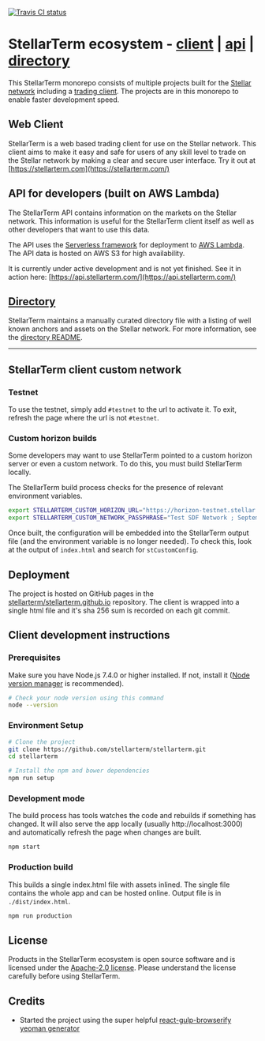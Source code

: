 [![Travis CI status](https://travis-ci.org/stellarterm/stellarterm.svg?branch=master)](https://travis-ci.org/stellarterm/stellarterm)

# StellarTerm ecosystem - [client](https://stellarterm.com/) | [api](https://github.com/stellarterm/stellarterm/tree/master/api) | [directory](https://github.com/stellarterm/stellarterm/blob/master/directory/)
This StellarTerm monorepo consists of multiple projects built for the [Stellar network](https://www.stellar.org/) including a [trading client](https://stellarterm.com/). The projects are in this monorepo to enable faster development speed.

## Web Client
StellarTerm is a web based trading client for use on the Stellar network. This client aims to make it easy and safe for users of any skill level to trade on the Stellar network by making a clear and secure user interface. Try it out at [https://stellarterm.com](https://stellarterm.com/)

## API for developers (built on AWS Lambda)
The StellarTerm API contains information on the markets on the Stellar network. This information is useful for the StellarTerm client itself as well as other developers that want to use this data.

The API uses the [Serverless framework](https://serverless.com/) for deployment to [AWS Lambda](https://aws.amazon.com/lambda/). The API data is hosted on AWS S3 for high availability.

It is currently under active development and is not yet finished. See it in action here: [https://api.stellarterm.com/](https://api.stellarterm.com/)

## [Directory](https://github.com/stellarterm/stellarterm/blob/master/directory/README.md)
StellarTerm maintains a manually curated directory file with a listing of well known anchors and assets on the Stellar network. For more information, see the [directory README](https://github.com/stellarterm/stellarterm/blob/master/directory/README.md).

-------------------------------------------------------------------------------

## StellarTerm client custom network

### Testnet
To use the testnet, simply add `#testnet` to the url to activate it. To exit, refresh the page where the url is not `#testnet`.

### Custom horizon builds
Some developers may want to use StellarTerm pointed to a custom horizon server or even a custom network. To do this, you must build StellarTerm locally.

The StellarTerm build process checks for the presence of relevant environment variables.

```sh
export STELLARTERM_CUSTOM_HORIZON_URL="https://horizon-testnet.stellar.org"
export STELLARTERM_CUSTOM_NETWORK_PASSPHRASE="Test SDF Network ; September 2015"
```

Once built, the configuration will be embedded into the StellarTerm output file (and the environment variable is no longer needed). To check this, look at the output of `index.html` and search for `stCustomConfig`.

## Deployment
The project is hosted on GitHub pages in the [stellarterm/stellarterm.github.io](https://github.com/stellarterm/stellarterm.github.io/) repository. The client is wrapped into a single html file and it's sha 256 sum is recorded on each git commit.

## Client development instructions
### Prerequisites
Make sure you have Node.js 7.4.0 or higher installed. If not, install it ([Node version manager](https://github.com/creationix/nvm) is recommended).

```sh
# Check your node version using this command
node --version
```

### Environment Setup
```sh
# Clone the project
git clone https://github.com/stellarterm/stellarterm.git
cd stellarterm

# Install the npm and bower dependencies
npm run setup
```

### Development mode
The build process has tools watches the code and rebuilds if something has changed. It will also serve the app locally (usually http://localhost:3000) and automatically refresh the page when changes are built.

```sh
npm start
```

### Production build
This builds a single index.html file with assets inlined. The single file contains the whole app and can be hosted online. Output file is in `./dist/index.html`.
```sh
npm run production
```

## License
Products in the StellarTerm ecosystem is open source software and is licensed under the [Apache-2.0 license](https://github.com/stellarterm/stellarterm/blob/master/LICENSE-2.0.txt). Please understand the license carefully before using StellarTerm.

## Credits
- Started the project using the super helpful [react-gulp-browserify yeoman generator](https://github.com/randylien/generator-react-gulp-browserify)

